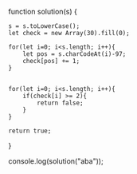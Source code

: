 function solution(s) {
  
    s = s.toLowerCase();
    let check = new Array(30).fill(0);

    for(let i=0; i<s.length; i++){
        let pos = s.charCodeAt(i)-97;
        check[pos] += 1;
    }


    for(let i=0; i<s.length; i++){
        if(check[i] >= 2){
            return false;
        }
    }

    return true;

}

console.log(solution("aba"));
